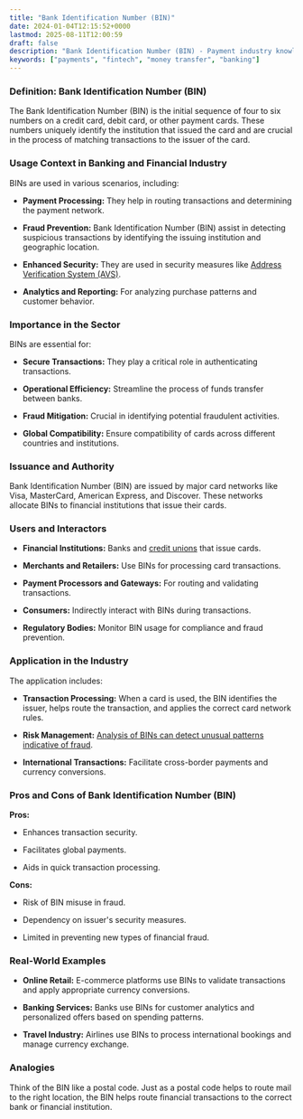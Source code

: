 ```yaml
---
title: "Bank Identification Number (BIN)"
date: 2024-01-04T12:15:52+0000
lastmod: 2025-08-11T12:00:59
draft: false
description: "Bank Identification Number (BIN) - Payment industry knowledge and insights"
keywords: ["payments", "fintech", "money transfer", "banking"]
---
```


### Definition: Bank Identification Number (BIN)

The Bank Identification Number (BIN) is the initial sequence of four to six numbers on a credit card, debit card, or other payment cards. These numbers uniquely identify the institution that issued the card and are crucial in the process of matching transactions to the issuer of the card.

### Usage Context in Banking and Financial Industry

BINs are used in various scenarios, including:

- **Payment Processing:** They help in routing transactions and determining the payment network.

- **Fraud Prevention:** Bank Identification Number (BIN) assist in detecting suspicious transactions by identifying the issuing institution and geographic location.

- **Enhanced Security:** They are used in security measures like [Address Verification System (AVS)](https://faisalkhanllc.xyz/resources/payments-wiki/a/address-verification-service-avs/).

- **Analytics and Reporting:** For analyzing purchase patterns and customer behavior.

### Importance in the Sector

BINs are essential for:

- **Secure Transactions:** They play a critical role in authenticating transactions.

- **Operational Efficiency:** Streamline the process of funds transfer between banks.

- **Fraud Mitigation:** Crucial in identifying potential fraudulent activities.

- **Global Compatibility:** Ensure compatibility of cards across different countries and institutions.

### Issuance and Authority

Bank Identification Number (BIN) are issued by major card networks like Visa, MasterCard, American Express, and Discover. These networks allocate BINs to financial institutions that issue their cards.

### Users and Interactors

- **Financial Institutions:** Banks and [credit unions](https://faisalkhanllc.xyz/resources/payments-wiki/c/credit-union/) that issue cards.

- **Merchants and Retailers:** Use BINs for processing card transactions.

- **Payment Processors and Gateways:** For routing and validating transactions.

- **Consumers:** Indirectly interact with BINs during transactions.

- **Regulatory Bodies:** Monitor BIN usage for compliance and fraud prevention.

### Application in the Industry

The application includes:

- **Transaction Processing:** When a card is used, the BIN identifies the issuer, helps route the transaction, and applies the correct card network rules.

- **Risk Management:** [Analysis of BINs can detect unusual patterns indicative of fraud](https://faisalkhanllc.xyz/resources/payments-wiki/r/risk-reduction/).

- **International Transactions:** Facilitate cross-border payments and currency conversions.

### Pros and Cons of Bank Identification Number (BIN)

**Pros:**

- Enhances transaction security.

- Facilitates global payments.

- Aids in quick transaction processing.

**Cons:**

- Risk of BIN misuse in fraud.

- Dependency on issuer's security measures.

- Limited in preventing new types of financial fraud.

### Real-World Examples

- **Online Retail:** E-commerce platforms use BINs to validate transactions and apply appropriate currency conversions.

- **Banking Services:** Banks use BINs for customer analytics and personalized offers based on spending patterns.

- **Travel Industry:** Airlines use BINs to process international bookings and manage currency exchange.

### Analogies

Think of the BIN like a postal code. Just as a postal code helps to route mail to the right location, the BIN helps route financial transactions to the correct bank or financial institution.